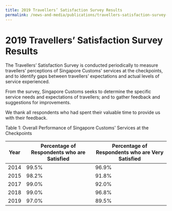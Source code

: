 ```yaml
---
title: 2019 Travellers’ Satisfaction Survey Results
permalink: /news-and-media/publications/travellers-satisfaction-survey-results
---
```


# 2019 Travellers’ Satisfaction Survey Results

The Travellers’ Satisfaction Survey is conducted periodically to measure travellers’ perceptions of Singapore Customs' services at the checkpoints, and to identify gaps between travellers’ expectations and actual levels of service experienced.

From the survey, Singapore Customs seeks to determine the specific service needs and expectations of travellers; and to gather feedback and suggestions for improvements.

We thank all respondents who had spent their valuable time to provide us with their feedback.

Table 1: Overall Performance of Singapore Customs' Services at the Checkpoints

| Year | **Percentage of Respondents** **who are** **Satisfied**| **Percentage of Respondents** **who are** **Very Satisfied** |
|---|---|---|
| 2014 | 99.5% | 96.9% |
| 2015 | 98.2% | 91.8% |
| 2017 | 99.0% | 92.0% |
| 2018 | 99.0% | 96.8% |
| 2019 | 97.0% | 89.5% |
